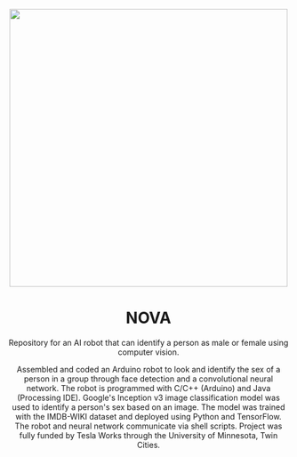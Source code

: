 <p align="center">
<img src="https://static.wixstatic.com/media/d9a075_ca4bbc63f6714cd49acec3cd773c1320~mv2_d_3000_2252_s_2.jpg/v1/fill/w_1680,h_1100,al_c,q_85,usm_0.66_1.00_0.01/d9a075_ca4bbc63f6714cd49acec3cd773c1320~mv2_d_3000_2252_s_2.webp" width=500>
</p>
<h1 align="center">NOVA</h1>
<p align="center">Repository for an AI robot that can identify a person as male or female using computer vision.</p>
<p align="center">
Assembled and coded an Arduino robot to look and identify the sex of a person in a group through face detection and a convolutional neural network. The robot is programmed with C/C++ (Arduino) and Java (Processing IDE). Google's Inception v3 image classification model was used to identify a person's sex based on an image. The model was trained with the IMDB-WIKI dataset and deployed using Python and TensorFlow. The robot and neural network communicate via shell scripts. Project was fully funded by Tesla Works through the University of Minnesota, Twin Cities.
</p>
